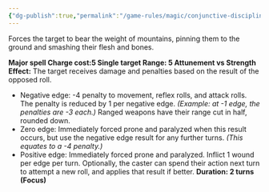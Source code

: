 ```yaml
---
{"dg-publish":true,"permalink":"/game-rules/magic/conjunctive-disciplines/pressure-spells/cosmic-crush/"}
---
```


Forces the target to bear the weight of mountains, pinning them to the ground and smashing their flesh and bones.

**Major spell
Charge cost:5
Single target
Range: 5
Attunement vs Strength
Effect:** The target receives damage and penalties based on the result of the opposed roll. 
- Negative edge: -4 penalty to movement, reflex rolls, and attack rolls. The penalty is reduced by 1 per negative edge. *(Example: at -1 edge, the penalties are -3 each.)* Ranged weapons have their range cut in half, rounded down.
- Zero edge: Immediately forced prone and paralyzed when this result occurs, but use the negative edge result for any further turns. *(This equates to a -4 penalty.)*
- Positive edge: Immediately forced prone and paralyzed. Inflict 1 wound per edge per turn.
Optionally, the caster can spend their action next turn to attempt a new roll, and applies that result if better.
**Duration: 2 turns (Focus)**